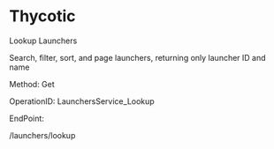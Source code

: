 #     Thycotic


Lookup Launchers

Search, filter, sort, and page launchers, returning only launcher ID and name

Method: Get

OperationID: LaunchersService_Lookup

EndPoint:

/launchers/lookup
